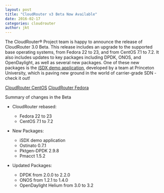 ```yaml
---
layout: post
title: "CloudRouter v3 Beta Now Available"
date: 2016-02-17
categories: cloudrouter
author: jkt
---
```


The CloudRouter® Project team is happy to announce the release of CloudRouter 3.0 Beta.  This release includes an upgrade to the supported base operating systems, from Fedora 22 to 23, and from CentOS 7.1 to 7.2.  It also includes updates to key packages including DPDK, ONOS, and OpenDaylight, as well as several new packages.  One of these new packages is the [iSDX demo application](https://cloudrouter.org/cloudrouter/2016/01/19/isdx-release.html), developed by a team at Princeton University, which is paving new ground in the world of carrier-grade SDN - check it out!

[CloudRouter CentOS](https://repo.cloudrouter.org/centos/testing/)
[CloudRouter Fedora](https://repo.cloudrouter.org/centos/testing/)

Summary of changes in the Beta

* CloudRouter rebased:
  * Fedora 22 to 23
  * CentOS 7.1 to 7.2

* New Packages:
  * iSDX demo application
  * Ostinato 0.7.1
  * Pktgen-DPDK 2.9.8
  * Pmacct 1.5.2

* Updated Packages:
  * DPDK from 2.0.0 to 2.2.0
  * ONOS from 1.2.1 to 1.4.0
  * OpenDaylight Helium from 3.0 to 3.2
